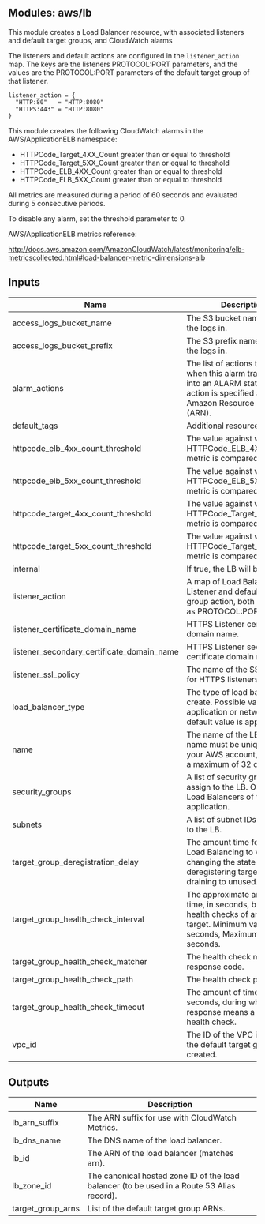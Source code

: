 ## Modules: aws/lb

This module creates a Load Balancer resource, with associated
listeners and default target groups, and CloudWatch alarms

The listeners and default actions are configured in the `listener_action`
map. The keys are the listeners PROTOCOL:PORT parameters, and the values
are the PROTOCOL:PORT parameters of the default target group of that listener.

```
listener_action = {
  "HTTP:80"   = "HTTP:8080"
  "HTTPS:443" = "HTTP:8080"
}
```

This module creates the following CloudWatch alarms in the
AWS/ApplicationELB namespace:

  - HTTPCode_Target_4XX_Count greater than or equal to threshold
  - HTTPCode_Target_5XX_Count greater than or equal to threshold
  - HTTPCode_ELB_4XX_Count greater than or equal to threshold
  - HTTPCode_ELB_5XX_Count greater than or equal to threshold

All metrics are measured during a period of 60 seconds and evaluated
during 5 consecutive periods.

To disable any alarm, set the threshold parameter to 0.

AWS/ApplicationELB metrics reference:

http://docs.aws.amazon.com/AmazonCloudWatch/latest/monitoring/elb-metricscollected.html#load-balancer-metric-dimensions-alb


## Inputs

| Name | Description | Type | Default | Required |
|------|-------------|:----:|:-----:|:-----:|
| access_logs_bucket_name | The S3 bucket name to store the logs in. | string | - | yes |
| access_logs_bucket_prefix | The S3 prefix name to store the logs in. | string | `` | no |
| alarm_actions | The list of actions to execute when this alarm transitions into an ALARM state. Each action is specified as an Amazon Resource Number (ARN). | list | `<list>` | no |
| default_tags | Additional resource tags | map | `<map>` | no |
| httpcode_elb_4xx_count_threshold | The value against which the HTTPCode_ELB_4XX_Count metric is compared. | string | `0` | no |
| httpcode_elb_5xx_count_threshold | The value against which the HTTPCode_ELB_5XX_Count metric is compared. | string | `80` | no |
| httpcode_target_4xx_count_threshold | The value against which the HTTPCode_Target_4XX_Count metric is compared. | string | `0` | no |
| httpcode_target_5xx_count_threshold | The value against which the HTTPCode_Target_5XX_Count metric is compared. | string | `80` | no |
| internal | If true, the LB will be internal. | string | `true` | no |
| listener_action | A map of Load Balancer Listener and default target group action, both specified as PROTOCOL:PORT. | map | - | yes |
| listener_certificate_domain_name | HTTPS Listener certificate domain name. | string | `` | no |
| listener_secondary_certificate_domain_name | HTTPS Listener secondary certificate domain name. | string | `` | no |
| listener_ssl_policy | The name of the SSL Policy for HTTPS listeners. | string | `ELBSecurityPolicy-2016-08` | no |
| load_balancer_type | The type of load balancer to create. Possible values are application or network. The default value is application. | string | `application` | no |
| name | The name of the LB. This name must be unique within your AWS account, can have a maximum of 32 characters. | string | - | yes |
| security_groups | A list of security group IDs to assign to the LB. Only valid for Load Balancers of type application. | list | `<list>` | no |
| subnets | A list of subnet IDs to attach to the LB. | list | - | yes |
| target_group_deregistration_delay | The amount time for Elastic Load Balancing to wait before changing the state of a deregistering target from draining to unused. | string | `300` | no |
| target_group_health_check_interval | The approximate amount of time, in seconds, between health checks of an individual target. Minimum value 5 seconds, Maximum value 300 seconds. | string | `30` | no |
| target_group_health_check_matcher | The health check match response code. | string | `200` | no |
| target_group_health_check_path | The health check path. | string | `/_healthcheck` | no |
| target_group_health_check_timeout | The amount of time, in seconds, during which no response means a failed health check. | string | `5` | no |
| vpc_id | The ID of the VPC in which the default target groups are created. | string | - | yes |

## Outputs

| Name | Description |
|------|-------------|
| lb_arn_suffix | The ARN suffix for use with CloudWatch Metrics. |
| lb_dns_name | The DNS name of the load balancer. |
| lb_id | The ARN of the load balancer (matches arn). |
| lb_zone_id | The canonical hosted zone ID of the load balancer (to be used in a Route 53 Alias record). |
| target_group_arns | List of the default target group ARNs. |


